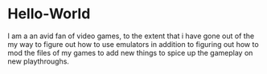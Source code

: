 # Hello-World
I am a an avid fan of video games, to the extent that i have gone out of the my way to figure out how to use emulators in addition to figuring out how to mod the files of my games to add new things to spice up the gameplay on new playthroughs.
